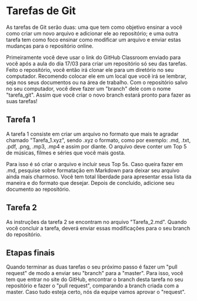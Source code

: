 # Tarefas de Git

As tarefas de Git serão duas: uma que tem como objetivo ensinar a você como criar um novo arquivo e adicionar ele ao repositório; e uma outra tarefa tem como foco ensinar como modificar um arquivo e enviar estas mudanças para o repositório online.

Primeiramente você deve usar o link do GitHub Classroom enviado para você após a aula do dia 17/03 para criar um repositório só seu das tarefas. Feito o repositório, você então irá clonar ele para um diretório no seu computador. Recomendo colocar ele em um local que você irá se lembrar, seja nos seus documentos ou na área de trabalho. Com o repositório salvo no seu computador, você deve fazer um "branch" dele com o nome "tarefa_git". Assim que você criar o novo branch estará pronto para fazer as suas tarefas!

## Tarefa 1

A tarefa 1 consiste em criar um arquivo no formato que mais te agradar chamado "Tarefa_1.xyz", sendo .xyz o formato, como por exemplo: .md, .txt, .pdf, .png, .mp3, .mp4 e assim por diante. O arquivo deve conter um Top 5 de músicas, filmes e séries que você mais gosta.

Para isso é só criar o arquivo e incluir seus Top 5s. Caso queira fazer em .md, pesquise sobre formatação em Markdown para deixar seu arquivo ainda mais charmoso. Vocẽ tem total liberdade para apresentar essa lista da maneira e do formato que desejar. Depois de concluido, adicione seu documento ao repositório.


## Tarefa 2

As instruções da tarefa 2 se encontram no arquivo "Tarefa_2.md". Quando você concluir a tarefa, deverá enviar essas modificações para o seu branch do repositório.

## Etapas finais

Quando terminar as duas tarefas o seu próximo passo é fazer um "pull request" de modo a enviar seu "branch" para a "master". Para isso, você tem que entrar no site do GitHub, encontrar o branch desta tarefa no seu repositório e fazer o "pull request", comparando a branch criada com a master. Caso tudo esteja certo, nós da equipe vamos aprovar o "request".